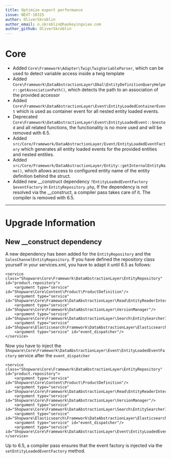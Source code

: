 ```yaml
---
title: Optimize export performance
issue: NEXT-10315
author: OliverSkroblin
author_email: o.skroblin@haokeyingxiao.com 
author_github: OliverSkroblin
---
```

# Core
* Added `Core\Framework\Adapter\Twig\TwigVariableParser`, which can be used to detect variable access inside a twig template
* Added `Core\Framework\DataAbstractionLayer\Dbal\EntityDefinitionQueryHelper::getAssociationPath()`, which detects the path to an association of the provided accessor
* Added `Core\Framework\DataAbstractionLayer\Event\EntityLoadedContainerEvent` which is used as container event for all nested entity loaded events.
* Deprecated `Core\Framework\DataAbstractionLayer\Event\EntityLoadedEvent::$nested` and all related functions, the functionality is no more used and will be removed with 6.5.
* Added `src/Core/Framework/DataAbstractionLayer/Event/EntityLoadedEventFactory` which generates all entity loaded events for the provided entities and nested entities.
* Added `src/Core/Framework/DataAbstractionLayer/Entity::getInternalEntityName()`, which allows access to configured entity name of the entity definition behind the struct.
* Added new __construct dependency `?EntityLoadedEventFactory $eventFactory` in `EntityRepository.php`, If the dependency is not resolved via the __construct, a compiler pass takes care of it. The compiler is removed with 6.5.
___
# Upgrade Information
## New __construct dependency

A new dependency has been added for the `EntityRepository` and the `SalesChannelEntityRepository`.
If you have defined the repository class yourself in your services.xml, you have to adapt it until 6.5 as follows:

```before
<service class="Shopware\Core\Framework\DataAbstractionLayer\EntityRepository" id="product.repository">
    <argument type="service" id="Shopware\Core\Content\Product\ProductDefinition"/>
    <argument type="service" id="Shopware\Core\Framework\DataAbstractionLayer\Read\EntityReaderInterface"/>
    <argument type="service" id="Shopware\Core\Framework\DataAbstractionLayer\VersionManager"/>
    <argument type="service" id="Shopware\Core\Framework\DataAbstractionLayer\Search\EntitySearcherInterface"/>
    <argument type="service" id="Shopware\Elasticsearch\Framework\DataAbstractionLayer\ElasticsearchEntityAggregator.inner"/>
    <argument type="service" id="event_dispatcher"/>
</service>
```

Now you have to inject the `Shopware\Core\Framework\DataAbstractionLayer\Event\EntityLoadedEventFactory` service after the `event_dispatcher`
```after
<service class="Shopware\Core\Framework\DataAbstractionLayer\EntityRepository" id="product.repository">
    <argument type="service" id="Shopware\Core\Content\Product\ProductDefinition"/>
    <argument type="service" id="Shopware\Core\Framework\DataAbstractionLayer\Read\EntityReaderInterface"/>
    <argument type="service" id="Shopware\Core\Framework\DataAbstractionLayer\VersionManager"/>
    <argument type="service" id="Shopware\Core\Framework\DataAbstractionLayer\Search\EntitySearcherInterface"/>
    <argument type="service" id="Shopware\Elasticsearch\Framework\DataAbstractionLayer\ElasticsearchEntityAggregator.inner"/>
    <argument type="service" id="event_dispatcher"/>
    <argument type="service" id="Shopware\Core\Framework\DataAbstractionLayer\Event\EntityLoadedEventFactory"/>
</service>
```
Up to 6.5, a compiler pass ensures that the event factory is injected via the `setEntityLoadedEventFactory` method.
